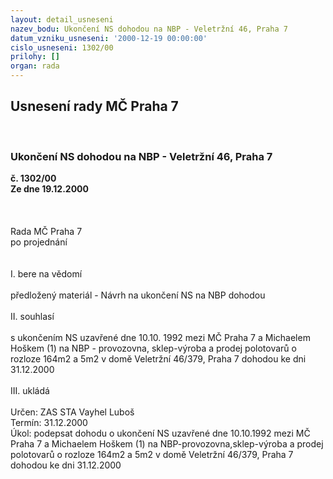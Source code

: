 ```yaml
---
layout: detail_usneseni
nazev_bodu: Ukončení NS dohodou na NBP - Veletržní 46, Praha 7
datum_vzniku_usneseni: '2000-12-19 00:00:00'
cislo_usneseni: 1302/00
prilohy: []
organ: rada
---
```

<div id="ucUsn_pList" class="usn">
	<span><h2>Usnesení rady MČ Praha 7 </h2>
<br></span><div class="standBody">
<span><h3>Ukončení NS dohodou na NBP - Veletržní 46, Praha 7</h3></span><div class="center">
		<strong>č. 1302/00</strong><br>
	</div>
<div class="center">
		<strong>Ze dne 19.12.2000</strong><br><br>
	</div>
<br><br>Rada MČ Praha 7<br>po projednání<br><br><br>I.	bere na vědomí<br><br> předložený materiál - Návrh na ukončení NS na NBP dohodou<br><br>II.	souhlasí <br><br>s ukončením NS uzavřené dne 10.10. 1992 mezi MČ Praha 7 a Michaelem Hoškem (1) na NBP - provozovna, sklep-výroba a prodej polotovarů o rozloze 164m2 a 5m2 v domě Veletržní 46/379, Praha 7 dohodou ke dni 31.12.2000<br><br>III.	ukládá <br><br> Určen:	     	ZAS STA Vayhel Luboš<br>Termín: 31.12.2000<br>Úkol:	podepsat dohodu o ukončení NS uzavřené dne 10.10.1992 mezi MČ Praha 7 a Michaelem Hoškem (1) na NBP-provozovna,sklep-výroba a prodej polotovarů o rozloze 164m2 a 5m2 v domě Veletržní 46/379, Praha 7 dohodou ke dni 31.12.2000<br> <br><br> </div>
</div>